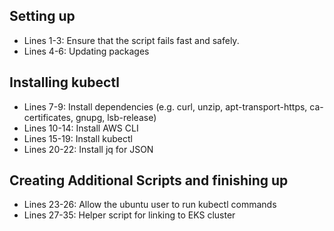 ## Setting up
- Lines 1-3: Ensure that the script fails fast and safely.
- Lines 4-6: Updating packages
## Installing kubectl
- Lines 7-9: Install dependencies (e.g. curl, unzip, apt-transport-https, ca-certificates, gnupg, lsb-release)
- Lines 10-14: Install AWS CLI
- Lines 15-19: Install kubectl
- Lines 20-22: Install jq for JSON
## Creating Additional Scripts and finishing up
- Lines 23-26: Allow the ubuntu user to run kubectl commands
- Lines 27-35: Helper script for linking to EKS cluster